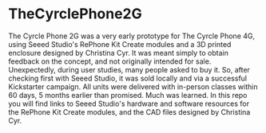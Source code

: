 # TheCyrclePhone2G
The Cyrcle Phone 2G was a very early prototype for The Cyrcle Phone 4G, using Seeed Studio's RePhone Kit Create modules and a 3D printed enclosure designed by Christina Cyr. It was meant simply to obtain feedback on the concept, and not originally intended for sale. Unexpectedly, during user studies, many people asked to buy it. So, after checking first with Seeed Studio, it was sold locally and via a successful Kickstarter campaign. All units were delivered with in-person classes within 60 days, 5 months earlier than promised. Much was learned.
In this repo you will find links to Seeed Studio's hardware and software resources for the RePhone Kit Create modules, and the CAD files designed by Christina Cyr.

